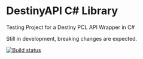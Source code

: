 # DestinyAPI C# Library
Testing Project for a Destiny PCL API Wrapper in C#

Still in development, breaking changes are expected. 

[![Build status](https://ci.appveyor.com/api/projects/status/sah3i0l5ce1ynd18/branch/master?svg=true)](https://ci.appveyor.com/project/JPCortesP/destinypcl-client/branch/master)

